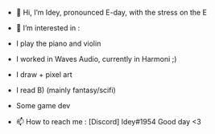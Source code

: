 - 👋 Hi, I’m Idey, pronounced E-day, with the stress on the E
- 👀 I’m interested in : 
- I play the piano and violin
- I worked in Waves Audio, currently in Harmoni ;)
- I draw + pixel art
- I read B) (mainly fantasy/scifi)
- Some game dev

- 📫 How to reach me : [Discord] Idey#1954
Good day <3
